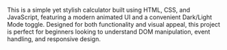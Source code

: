 This is a simple yet stylish calculator built using HTML, CSS, and JavaScript, featuring a modern animated UI and a convenient Dark/Light Mode toggle. Designed for both functionality and visual appeal, 
this project is perfect for beginners looking to understand DOM manipulation, event handling, and responsive design.
